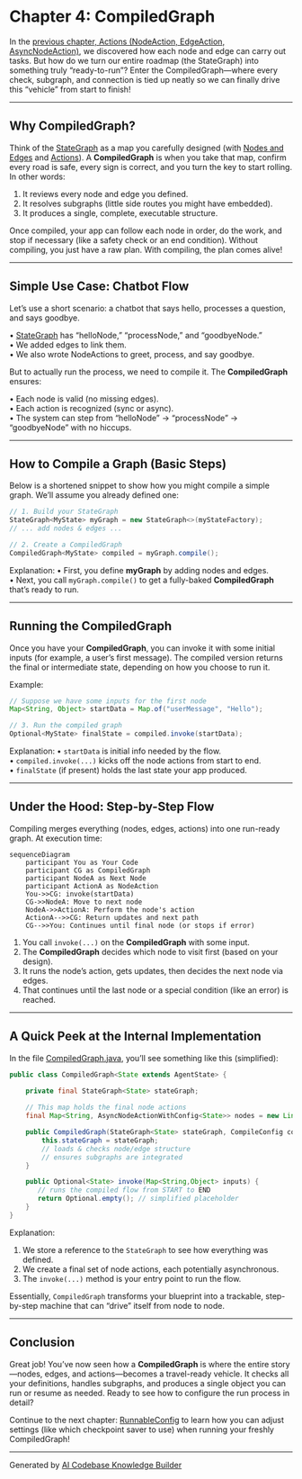 # Chapter 4: CompiledGraph

In the [previous chapter, Actions (NodeAction, EdgeAction, AsyncNodeAction)](03_actions__nodeaction__edgeaction__asyncnodeaction_.md), we discovered how each node and edge can carry out tasks. But how do we turn our entire roadmap (the StateGraph) into something truly “ready-to-run”? Enter the CompiledGraph—where every check, subgraph, and connection is tied up neatly so we can finally drive this “vehicle” from start to finish!

---

## Why CompiledGraph?

Think of the [StateGraph](01_stategraph.md) as a map you carefully designed (with [Nodes and Edges](02_node_and_edge.md) and [Actions](03_actions__nodeaction__edgeaction__asyncnodeaction_.md)). A **CompiledGraph** is when you take that map, confirm every road is safe, every sign is correct, and you turn the key to start rolling. In other words:

1. It reviews every node and edge you defined.  
2. It resolves subgraphs (little side routes you might have embedded).  
3. It produces a single, complete, executable structure.

Once compiled, your app can follow each node in order, do the work, and stop if necessary (like a safety check or an end condition). Without compiling, you just have a raw plan. With compiling, the plan comes alive!

---

## Simple Use Case: Chatbot Flow

Let’s use a short scenario: a chatbot that says hello, processes a question, and says goodbye.

• [StateGraph](01_stategraph.md) has “helloNode,” “processNode,” and “goodbyeNode.”  
• We added edges to link them.  
• We also wrote NodeActions to greet, process, and say goodbye.

But to actually run the process, we need to compile it. The **CompiledGraph** ensures:

• Each node is valid (no missing edges).  
• Each action is recognized (sync or async).  
• The system can step from “helloNode” → “processNode” → “goodbyeNode” with no hiccups.

---

## How to Compile a Graph (Basic Steps)

Below is a shortened snippet to show how you might compile a simple graph. We’ll assume you already defined one:

```java
// 1. Build your StateGraph
StateGraph<MyState> myGraph = new StateGraph<>(myStateFactory);
// ... add nodes & edges ...

// 2. Create a CompiledGraph
CompiledGraph<MyState> compiled = myGraph.compile();
```

Explanation:
• First, you define **myGraph** by adding nodes and edges.  
• Next, you call `myGraph.compile()` to get a fully-baked **CompiledGraph** that’s ready to run.

---

## Running the CompiledGraph

Once you have your **CompiledGraph**, you can invoke it with some initial inputs (for example, a user’s first message). The compiled version returns the final or intermediate state, depending on how you choose to run it.

Example:

```java
// Suppose we have some inputs for the first node
Map<String, Object> startData = Map.of("userMessage", "Hello");

// 3. Run the compiled graph
Optional<MyState> finalState = compiled.invoke(startData);
```

Explanation:
• `startData` is initial info needed by the flow.  
• `compiled.invoke(...)` kicks off the node actions from start to end.  
• `finalState` (if present) holds the last state your app produced.

---

## Under the Hood: Step-by-Step Flow

Compiling merges everything (nodes, edges, actions) into one run-ready graph. At execution time:

```mermaid
sequenceDiagram
    participant You as Your Code
    participant CG as CompiledGraph
    participant NodeA as Next Node
    participant ActionA as NodeAction
    You->>CG: invoke(startData)
    CG->>NodeA: Move to next node
    NodeA->>ActionA: Perform the node's action
    ActionA-->>CG: Return updates and next path
    CG-->>You: Continues until final node (or stops if error)
```

1. You call `invoke(...)` on the **CompiledGraph** with some input.  
2. The **CompiledGraph** decides which node to visit first (based on your design).  
3. It runs the node’s action, gets updates, then decides the next node via edges.  
4. That continues until the last node or a special condition (like an error) is reached.

---

## A Quick Peek at the Internal Implementation

In the file [CompiledGraph.java](../tree/main/core/src/main/java/org/bsc/langgraph4j/CompiledGraph.java), you’ll see something like this (simplified):

```java
public class CompiledGraph<State extends AgentState> {
  
    private final StateGraph<State> stateGraph;

    // This map holds the final node actions
    final Map<String, AsyncNodeActionWithConfig<State>> nodes = new LinkedHashMap<>();

    public CompiledGraph(StateGraph<State> stateGraph, CompileConfig compileConfig) {
        this.stateGraph = stateGraph;
        // loads & checks node/edge structure
        // ensures subgraphs are integrated
    }

    public Optional<State> invoke(Map<String,Object> inputs) {
       // runs the compiled flow from START to END
       return Optional.empty(); // simplified placeholder
    }
}
```

Explanation:
1. We store a reference to the `StateGraph` to see how everything was defined.  
2. We create a final set of node actions, each potentially asynchronous.  
3. The `invoke(...)` method is your entry point to run the flow.

Essentially, `CompiledGraph` transforms your blueprint into a trackable, step-by-step machine that can “drive” itself from node to node.

---

## Conclusion

Great job! You’ve now seen how a **CompiledGraph** is where the entire story—nodes, edges, and actions—becomes a travel-ready vehicle. It checks all your definitions, handles subgraphs, and produces a single object you can run or resume as needed. Ready to see how to configure the run process in detail?

Continue to the next chapter: [RunnableConfig](05_runnableconfig.md) to learn how you can adjust settings (like which checkpoint saver to use) when running your freshly CompiledGraph!

---

Generated by [AI Codebase Knowledge Builder](https://github.com/The-Pocket/Tutorial-Codebase-Knowledge)